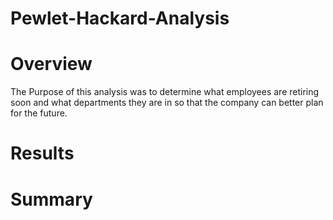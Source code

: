 # Pewlet-Hackard-Analysis
# Overview
The Purpose of this analysis was to determine what employees are retiring soon and what departments they are in so that the company can better plan for the future. 
# Results

# Summary
